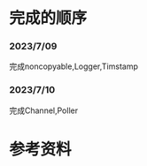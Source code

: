 # 完成的顺序
### 2023/7/09
完成noncopyable,Logger,Timstamp
### 2023/7/10
完成Channel,Poller

# 参考资料





































